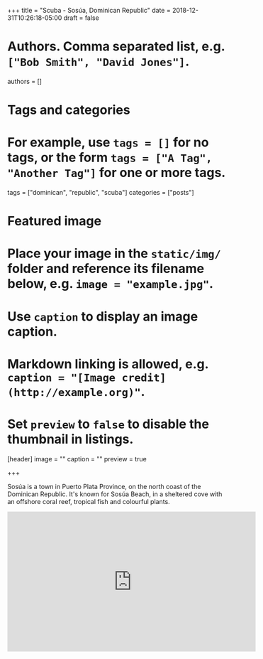 +++
title = "Scuba - Sosúa, Dominican Republic"
date = 2018-12-31T10:26:18-05:00
draft = false

# Authors. Comma separated list, e.g. `["Bob Smith", "David Jones"]`.
authors = []

# Tags and categories
# For example, use `tags = []` for no tags, or the form `tags = ["A Tag", "Another Tag"]` for one or more tags.
tags = ["dominican", "republic", "scuba"]
categories = ["posts"]

# Featured image
# Place your image in the `static/img/` folder and reference its filename below, e.g. `image = "example.jpg"`.
# Use `caption` to display an image caption.
#   Markdown linking is allowed, e.g. `caption = "[Image credit](http://example.org)"`.
# Set `preview` to `false` to disable the thumbnail in listings.
[header]
image = ""
caption = ""
preview = true

+++

Sosúa is a town in Puerto Plata Province, on the north coast of the Dominican Republic.
It's known for Sosúa Beach, in a sheltered cove with an offshore coral reef, tropical fish and colourful plants.

<iframe width="560" height="315" src="https://www.youtube.com/embed/25EAZzYg4v8" frameborder="0" allow="accelerometer; autoplay; encrypted-media; gyroscope; picture-in-picture" allowfullscreen></iframe>
